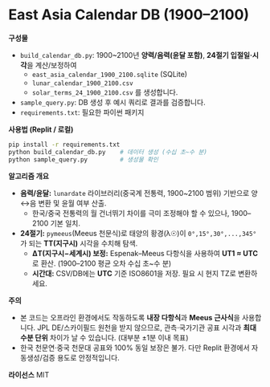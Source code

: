 # East Asia Calendar DB (1900–2100)

**구성물**
- `build_calendar_db.py`: 1900~2100년 **양력/음력(윤달 포함)**, **24절기 입절일·시각**을 계산/보정하여
  - `east_asia_calendar_1900_2100.sqlite` (SQLite)
  - `lunar_calendar_1900_2100.csv`
  - `solar_terms_24_1900_2100.csv`
  를 생성합니다.
- `sample_query.py`: DB 생성 후 예시 쿼리로 결과를 검증합니다.
- `requirements.txt`: 필요한 파이썬 패키지

**사용법 (Replit / 로컬)**
```bash
pip install -r requirements.txt
python build_calendar_db.py    # 데이터 생성 (수십 초~수 분)
python sample_query.py         # 생성물 확인
```

**알고리즘 개요**
- **음력/윤달:** `lunardate` 라이브러리(중국계 전통력, 1900~2100 범위) 기반으로 양↔음 변환 및 윤월 여부 산출.
  - 한국/중국 전통력의 월 건너뛰기 차이를 극미 조정해야 할 수 있으나, 1900–2100 기본 일치.
- **24절기:** `pymeeus`(Meeus 천문식)로 태양의 황경(λ☉)이 `0°,15°,30°,...,345°`가 되는 **TT(지구시)** 시각을 수치해 탐색.
  - **ΔT(지구시−세계시) 보정:** Espenak–Meeus 다항식을 사용하여 **UT1 ≈ UTC**로 환산. (1900–2100 평균 오차 수십 초~수 분)
  - **시간대:** CSV/DB에는 **UTC** 기준 ISO8601을 저장. 필요 시 현지 TZ로 변환하세요.

**주의**
- 본 코드는 오프라인 환경에서도 작동하도록 **내장 다항식**과 **Meeus 근사식**을 사용합니다. JPL DE/스카이필드 원천을 받지 않으므로,
  관측·국가기관 공표 시각과 **최대 수분 단위** 차이가 날 수 있습니다. (대부분 ±1분 이내 목표)
- 한국 천문연·중국 천문대 공표와 100% 동일 보장은 불가. 다만 Replit 환경에서 자동생성/검증 용도로 안정적입니다.

**라이선스**
MIT
